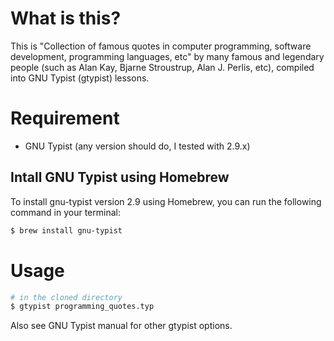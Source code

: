 # What is this?
This is "Collection of famous quotes in computer programming, software development, programming languages, etc" by many famous and legendary people (such as Alan Kay, Bjarne Stroustrup, Alan J. Perlis, etc), compiled into GNU Typist (gtypist) lessons.

# Requirement
- GNU Typist (any version should do, I tested with 2.9.x)

## Intall GNU Typist using Homebrew

To install gnu-typist version 2.9 using Homebrew, you can run the following command in your terminal:

```bash
$ brew install gnu-typist
```

# Usage
```bash
# in the cloned directory
$ gtypist programming_quotes.typ 
```
Also see GNU Typist manual for other gtypist options.
